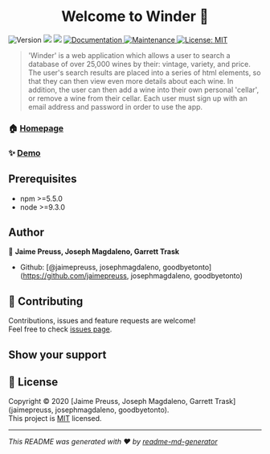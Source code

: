 <h1 align="center">Welcome to Winder 👋</h1>
<p>
  <img alt="Version" src="https://img.shields.io/badge/version-1.0.0-blue.svg?cacheSeconds=2592000" />
  <img src="https://img.shields.io/badge/npm-%3E%3D5.5.0-blue.svg" />
  <img src="https://img.shields.io/badge/node-%3E%3D9.3.0-blue.svg" />
  <a href="https://github.com/goodbyetonto/project2/blob/master/README.md" target="_blank">
    <img alt="Documentation" src="https://img.shields.io/badge/documentation-yes-brightgreen.svg" />
  </a>
  <a href="https://github.com/kefranabg/readme-md-generator/graphs/commit-activity" target="_blank">
    <img alt="Maintenance" src="https://img.shields.io/badge/Maintained%3F-yes-green.svg" />
  </a>
  <a href="https://github.com/goodbyetonto/project2/blob/master/LICENSE" target="_blank">
    <img alt="License: MIT" src="https://img.shields.io/github/license/jamiepreuss, josephmagdaleno, goodbyetonto/Winder" />
  </a>
</p>

> 'Winder' is a web application which allows a user to search a database of over 25,000 wines by their: vintage, variety, and price. The user's search results are placed into a series of html elements, so that they can then view even more details about each wine. In addition, the user can then add a wine into their own personal 'cellar', or remove a wine from their cellar. Each user must sign up with an email address and password in order to use the app. 

### 🏠 [Homepage](https://peaceful-wave-24694.herokuapp.com/)

### ✨ [Demo](https://peaceful-wave-24694.herokuapp.com/)

## Prerequisites

- npm >=5.5.0
- node >=9.3.0

## Author

👤 **Jaime Preuss, Joseph Magdaleno, Garrett Trask**

* Github: [@jaimepreuss, josephmagdaleno, goodbyetonto](https://github.com/jaimepreuss, josephmagdaleno, goodbyetonto)

## 🤝 Contributing

Contributions, issues and feature requests are welcome!<br />Feel free to check [issues page](https://github.com/goodbyetonto/project2/issues). 

## Show your support

## 📝 License

Copyright © 2020 [Jaime Preuss, Joseph Magdaleno, Garrett Trask](jaimepreuss, josephmagdaleno, goodbyetonto).<br />
This project is [MIT](https://github.com/goodbyetonto/project2/blob/master/LICENSE) licensed.

***
_This README was generated with ❤️ by [readme-md-generator](https://github.com/kefranabg/readme-md-generator)_
